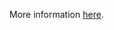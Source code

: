 More information [here](https://docs.bridgecrew.io/docs/ensure-secure-boot-for-shielded-gke-nodes-is-enabled).
